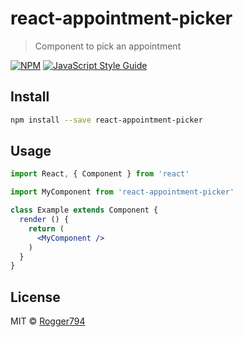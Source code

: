 # react-appointment-picker

> Component to pick an appointment

[![NPM](https://img.shields.io/npm/v/react-appointment-picker.svg)](https://www.npmjs.com/package/react-appointment-picker) [![JavaScript Style Guide](https://img.shields.io/badge/code_style-standard-brightgreen.svg)](https://standardjs.com)

## Install

```bash
npm install --save react-appointment-picker
```

## Usage

```jsx
import React, { Component } from 'react'

import MyComponent from 'react-appointment-picker'

class Example extends Component {
  render () {
    return (
      <MyComponent />
    )
  }
}
```

## License

MIT © [Rogger794](https://github.com/Rogger794)
